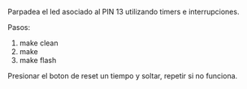 Parpadea el led asociado al PIN 13 utilizando timers e interrupciones.


Pasos:

1. make clean
2. make
3. make flash

Presionar el boton de reset un tiempo y soltar,
repetir si no funciona.
